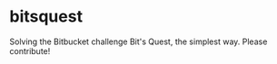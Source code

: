 bitsquest
=========

Solving the Bitbucket challenge Bit's Quest, the simplest way. Please contribute!
